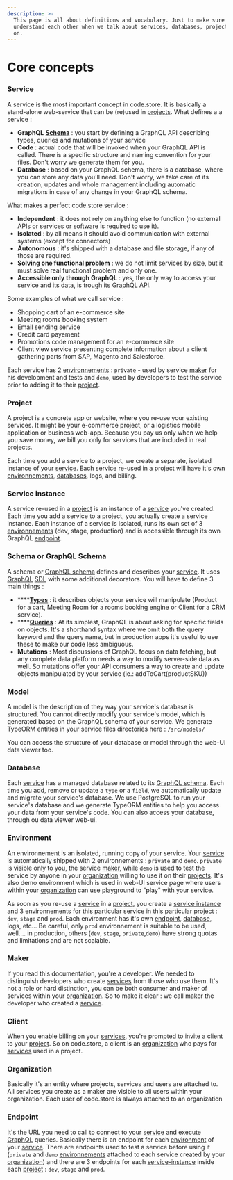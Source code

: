 ```yaml
---
description: >-
  This page is all about definitions and vocabulary. Just to make sure we
  understand each other when we talk about services, databases, projects, and so
  on.
---
```


# Core concepts

### Service

A service is the most important concept in code.store. It is basically a stand-alone web-service that can be \(re\)used in [projects](getting-started.md#project). What defines a a service : 

* **GraphQL** [**Schema**](getting-started.md#schema-or-graphql-schema) : you start by defining a GraphQL API describing types, queries and mutations of your service
* **Code** : actual code that will be invoked when your GraphQL API is called. There is a specific structure and naming convention for your files. Don't worry we generate them for you.
* **Database** : based on your GraphQL schema, there is a database, where you can store any data you'll need. Don't worry, we take care of its creation, updates and whole management including automatic migrations in case of any change in your GraphQL schema.

What makes a perfect code.store service :

* **Independent** : it does not rely on anything else to function \(no external APIs or services or software is required to use it\).
* **Isolated** : by all means it should avoid communication with external systems \(except for connectors\)
* **Autonomous** : it's shipped with a database and file storage, if any of those are required.
* **Solving one functional problem** : we do not limit services by size, but it must solve real functional problem and only one. 
* **Accessible only through GraphQL**  : yes, the only way to access your service and its data, is trough its GraphQL API. 

Some examples of what we call service : 

* Shopping cart of an e-commerce site
* Meeting rooms booking system  
* Email sending service
* Credit card payement
* Promotions code management for an e-commerce site
* Client view service presenting complete information about a client gathering parts from SAP, Magento and Salesforce.

Each service has 2  [environnements](getting-started.md#environment) : `private` - used by service [maker](getting-started.md#maker) for his development and tests and `demo`, used by developers to test the service prior to adding it to their [project](getting-started.md#project). 

### Project

A project is a concrete app or website, where you re-use your existing services. It might be your e-commerce project, or a logistics mobile application or business web-app. Because you pay us only when we help you save money, we bill you only for services that are included in real projects. 

Each time you add a service to a project, we create a separate, isolated instance of your [service](getting-started.md#service). Each service re-used in a project will have it's own [environnements](getting-started.md#environment), [databases](getting-started.md#database), logs, and billing. 

### Service instance

A service re-used in a [project](getting-started.md#project) is an instance of a [service](getting-started.md#service) you've created.  Each time you add a service to a project, you actually create a service instance. Each instance of a service is isolated, runs its own set of 3 [environnements](getting-started.md#environment) \(dev, stage, production\) and is accessible through its own GraphQL [endpoint](getting-started.md#endpoint).

### Schema or GraphQL Schema

A schema or [GraphQL schema](graphql-schemas.md) defines and describes your [service](getting-started.md#service). It uses [GraphQL](https://graphql.org/) [SDL](https://graphql.org/learn/schema/) with some additional decorators. You will have to define 3 main things :

* \*\*\*\*[**Types**](graphql-schemas.md#graphql-types) : it describes objects your service will manipulate \(Product for a cart, Meeting Room for a rooms booking engine or Client for a CRM service\).
* \*\*\*\*[**Queries**](graphql-schemas.md#graphql-queries-execution) : At its simplest, GraphQL is about asking for specific fields on objects. It's a shorthand syntax where we omit both the query keyword and the query name, but in production apps it's useful to use these to make our code less ambiguous. 
* **Mutations** : Most discussions of GraphQL focus on data fetching, but any complete data platform needs a way to modify server-side data as well. So mutations offer your API consumers a way to create and update objects manipulated by your service \(ie.: addToCart\(productSKU\)\)

### Model

A model is the description of they way your service's database is structured. You cannot directly modify your service's model, which is generated based on the GraphQL schema of your service. We generate TypeORM entities in your service files directories here :  `/src/models/`

You can access the structure of your database or model through the web-UI data viewer too. 

### Database

Each [service](getting-started.md#service) has a managed database related to its [GraphQL schema](getting-started.md#schema-or-graphql-schema). Each time you add, remove or update a `type` or a `field`, we automatically update and migrate your service's database. We use PostgreSQL to run your service's database and we generate TypeORM entities to help you access your data from your service's code. You can also access your database, through ou data viewer web-ui.

### Environment

An environnement is an isolated, running copy of your service. Your [service](getting-started.md#service) is automatically shipped with 2 environnements : `private` and `demo`.  `private` is visible only to you,  the service [maker](getting-started.md#maker), while `demo` is used to test the service by anyone in your [organization](getting-started.md#organization) willing to use it on their [projects](getting-started.md#project). It's also demo environment which is used in web-UI service page where users within your [organization](getting-started.md#organization) can use playground to "play" with your service.

As soon as you re-use a [service](getting-started.md#service) in a [project](getting-started.md#project), you create a [service instance](getting-started.md#service-instance) and 3 environnements for this particular service in this particular [project](getting-started.md#project) : `dev`, `stage` and `prod`.  Each environment has it's own [endpoint](getting-started.md#endpoint), [database](getting-started.md#database), logs, etc... Be careful, only `prod` environnement is suitable to be used, well.... in production, others \(`dev`, `stage`, `private`,`demo`\) have strong quotas and limitations and are not scalable.

### Maker

If you read this documentation, you're a developer. We needed to distinguish developers who create [services](getting-started.md#service) from those who use them. It's not a role or hard distinction, you can be both consumer and maker of services within your [organization](getting-started.md#organization). So to make it clear : we call maker the developer who created a [service](getting-started.md#service).

### Client

When you enable billing on your [services](getting-started.md#service-instance), you're prompted to invite a client to your [project](getting-started.md#project). So on code.store, a client is an [organization](getting-started.md#organization) who pays for [services](getting-started.md#service-instance) used in a project.

### Organization

Basically it's an entity where projects, services and users are attached to. All services you create as a maker are visible to all users within your organization. Each user of code.store is always attached to an organization

### Endpoint

It's the URL you need to call to connect to your [service](getting-started.md#service) and execute [GraphQL](graphql-schemas.md#what-is-graphql) queries. Basically there is an endpoint for each [environment](getting-started.md#environment) of your [service](getting-started.md#service). There are endpoints used to test a service before using it \(`private` and `demo` [environnements](getting-started.md#environment) attached to each service created by your [organization](getting-started.md#organization)\) and there are 3 endpoints  for each [service-instance](getting-started.md#service-instance) inside each [project](getting-started.md#project) : `dev`, `stage` and `prod`.







